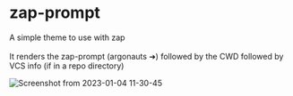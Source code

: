 # zap-prompt
A simple theme to use with zap
<br>
<br>
It renders the zap-prompt (argonauts ➜) followed by the CWD followed by VCS info (if in a repo directory) 

![Screenshot from 2023-01-04 11-30-45](https://user-images.githubusercontent.com/84301852/210493582-06808d38-62aa-47b1-a9a9-7b6c25d7620b.png)
